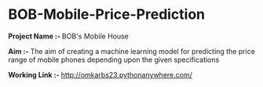 # BOB-Mobile-Price-Prediction
<b> Project Name :- </b> BOB's Mobile House

<b> Aim :- </b> The aim of creating a machine learning model for predicting the price range of mobile phones depending upon the given specifications

<b> Working Link :- </b> http://omkarbs23.pythonanywhere.com/
